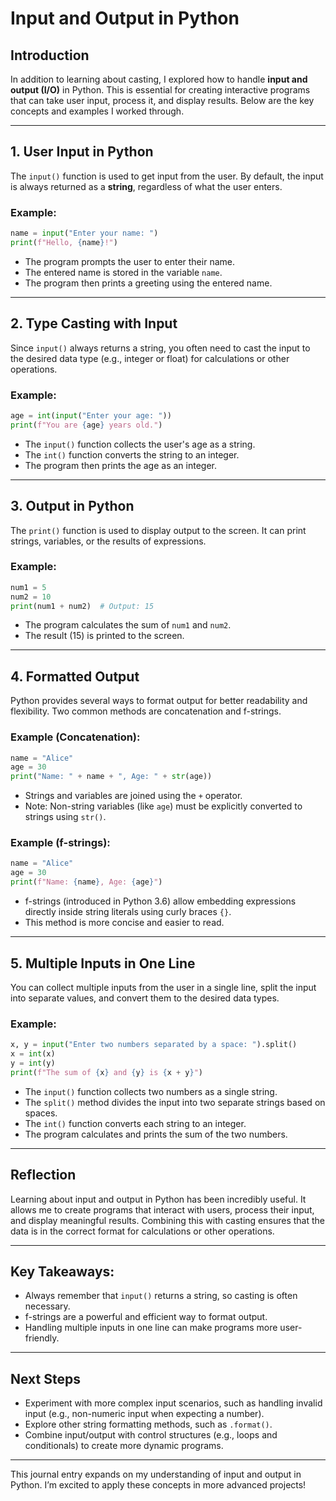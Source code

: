 

# Input and Output in Python

## Introduction
In addition to learning about casting, I explored how to handle **input and output (I/O)** in Python. This is essential for creating interactive programs that can take user input, process it, and display results. Below are the key concepts and examples I worked through.

---

## 1. **User Input in Python**
The `input()` function is used to get input from the user. By default, the input is always returned as a **string**, regardless of what the user enters.

### Example:
```python
name = input("Enter your name: ")
print(f"Hello, {name}!")
```
- The program prompts the user to enter their name.
- The entered name is stored in the variable `name`.
- The program then prints a greeting using the entered name.

---

## 2. **Type Casting with Input**
Since `input()` always returns a string, you often need to cast the input to the desired data type (e.g., integer or float) for calculations or other operations.

### Example:
```python
age = int(input("Enter your age: "))
print(f"You are {age} years old.")
```
- The `input()` function collects the user's age as a string.
- The `int()` function converts the string to an integer.
- The program then prints the age as an integer.

---

## 3. **Output in Python**
The `print()` function is used to display output to the screen. It can print strings, variables, or the results of expressions.

### Example:
```python
num1 = 5
num2 = 10
print(num1 + num2)  # Output: 15
```
- The program calculates the sum of `num1` and `num2`.
- The result (15) is printed to the screen.

---

## 4. **Formatted Output**
Python provides several ways to format output for better readability and flexibility. Two common methods are concatenation and f-strings.

### Example (Concatenation):
```python
name = "Alice"
age = 30
print("Name: " + name + ", Age: " + str(age))
```
- Strings and variables are joined using the `+` operator.
- Note: Non-string variables (like `age`) must be explicitly converted to strings using `str()`.

### Example (f-strings):
```python
name = "Alice"
age = 30
print(f"Name: {name}, Age: {age}")
```
- f-strings (introduced in Python 3.6) allow embedding expressions directly inside string literals using curly braces `{}`.
- This method is more concise and easier to read.

---

## 5. **Multiple Inputs in One Line**
You can collect multiple inputs from the user in a single line, split the input into separate values, and convert them to the desired data types.

### Example:
```python
x, y = input("Enter two numbers separated by a space: ").split()
x = int(x)
y = int(y)
print(f"The sum of {x} and {y} is {x + y}")
```
- The `input()` function collects two numbers as a single string.
- The `split()` method divides the input into two separate strings based on spaces.
- The `int()` function converts each string to an integer.
- The program calculates and prints the sum of the two numbers.

---

## Reflection
Learning about input and output in Python has been incredibly useful. It allows me to create programs that interact with users, process their input, and display meaningful results. Combining this with casting ensures that the data is in the correct format for calculations or other operations.

---

## Key Takeaways:
- Always remember that `input()` returns a string, so casting is often necessary.
- f-strings are a powerful and efficient way to format output.
- Handling multiple inputs in one line can make programs more user-friendly.

---

## Next Steps
- Experiment with more complex input scenarios, such as handling invalid input (e.g., non-numeric input when expecting a number).
- Explore other string formatting methods, such as `.format()`.
- Combine input/output with control structures (e.g., loops and conditionals) to create more dynamic programs.

---

This journal entry expands on my understanding of input and output in Python. I’m excited to apply these concepts in more advanced projects!





